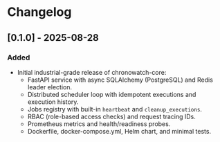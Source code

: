 # Changelog

## [0.1.0] - 2025-08-28
### Added
- Initial industrial-grade release of chronowatch-core:
  - FastAPI service with async SQLAlchemy (PostgreSQL) and Redis leader election.
  - Distributed scheduler loop with idempotent executions and execution history.
  - Jobs registry with built-in `heartbeat` and `cleanup_executions`.
  - RBAC (role-based access checks) and request tracing IDs.
  - Prometheus metrics and health/readiness probes.
  - Dockerfile, docker-compose.yml, Helm chart, and minimal tests.
